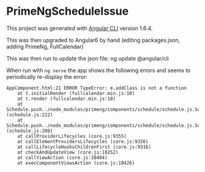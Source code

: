 # PrimeNgScheduleIssue

This project was generated with [Angular CLI](https://github.com/angular/angular-cli) version 1.6.4.

This was then upgraded to Angular6 by hand (editing packages.json, adding PrimeNg, FullCalendar)

This was then run to update the json file:
ng update @angular/cli 

When run with `ng serve` the app shows the following errors and seems to periodically re-display the error:

```
AppComponent.html:21 ERROR TypeError: e.addClass is not a function
    at t.initialRender (fullcalendar.min.js:10)
    at t.render (fullcalendar.min.js:10)
    at Schedule.push../node_modules/primeng/components/schedule/schedule.js.Schedule.initialize (schedule.js:222)
    at Schedule.push../node_modules/primeng/components/schedule/schedule.js.Schedule.ngAfterViewChecked (schedule.js:208)
    at callProviderLifecycles (core.js:9355)
    at callElementProvidersLifecycles (core.js:9326)
    at callLifecycleHooksChildrenFirst (core.js:9316)
    at checkAndUpdateView (core.js:10252)
    at callViewAction (core.js:10484)
    at execComponentViewsAction (core.js:10426)
```
